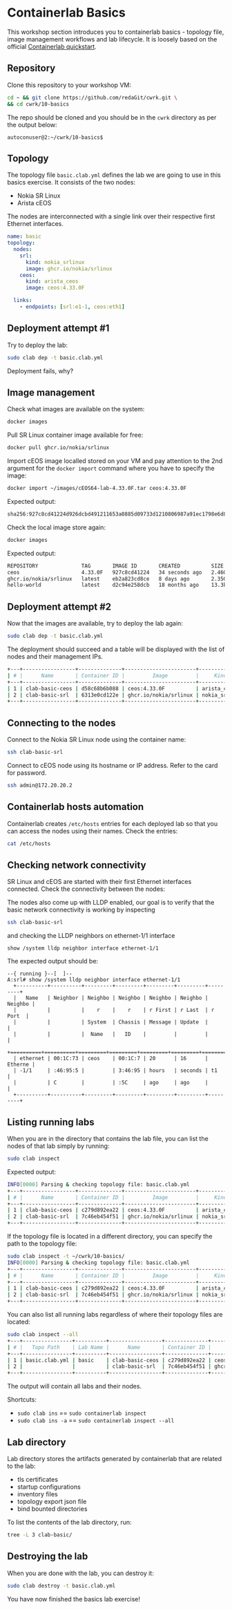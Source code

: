 # Containerlab Basics

This workshop section introduces you to containerlab basics - topology file, image management workflows and lab lifecycle. It is loosely based on the official [Containerlab quickstart](https://containerlab.dev/quickstart/).

## Repository

Clone this repository to your workshop VM:

```bash
cd ~ && git clone https://github.com/redaGit/cwrk.git \
&& cd cwrk/10-basics
``` 

The repo should be cloned and you should be in the `cwrk` directory as per the output below:

```
autoconuser@2:~/cwrk/10-basics$ 
```

## Topology

The topology file `basic.clab.yml` defines the lab we are going to use in this basics exercise. It consists of the two nodes:

* Nokia SR Linux
* Arista cEOS

The nodes are interconnected with a single link over their respective first Ethernet interfaces.

```yaml
name: basic
topology:
  nodes:
    srl:
      kind: nokia_srlinux
      image: ghcr.io/nokia/srlinux
    ceos:
      kind: arista_ceos
      image: ceos:4.33.0F

  links:
    - endpoints: [srl:e1-1, ceos:eth1]
```

## Deployment attempt #1

Try to deploy the lab:

```bash
sudo clab dep -t basic.clab.yml
```

Deployment fails, why?

## Image management

Check what images are available on the system:

```bash
docker images
```

Pull SR Linux container image available for free:

```bash
docker pull ghcr.io/nokia/srlinux
```

Import cEOS image localled stored on your VM and pay attention to the 2nd argument for the `docker import` command where you have to specify the image:

```bash
docker import ~/images/cEOS64-lab-4.33.0F.tar ceos:4.33.0F
```

Expected output:

```bash
sha256:927c8cd41224d926dcbd491211653a0885d09733d1210806987a91ec1798e6d8
```

Check the local image store again:

```bash
docker images
```

Expected output:

```bash
REPOSITORY              TAG       IMAGE ID       CREATED          SIZE
ceos                    4.33.0F   927c8cd41224   34 seconds ago   2.46GB
ghcr.io/nokia/srlinux   latest    eb2a823cd8ce   8 days ago       2.35GB
hello-world             latest    d2c94e258dcb   18 months ago    13.3kB
```

## Deployment attempt #2

Now that the images are available, try to deploy the lab again:

```bash
sudo clab dep -t basic.clab.yml
```

The deployment should succeed and a table will be displayed with the list of nodes and their management IPs.

```bash
+---+-----------------+--------------+-----------------------+---------------+---------+----------------+----------------------+
| # |      Name       | Container ID |         Image         |     Kind      |  State  |  IPv4 Address  |     IPv6 Address     |
+---+-----------------+--------------+-----------------------+---------------+---------+----------------+----------------------+
| 1 | clab-basic-ceos | d58c68b6b088 | ceos:4.33.0F          | arista_ceos   | running | 172.20.20.2/24 | 3fff:172:20:20::2/64 |
| 2 | clab-basic-srl  | 6313e0cd122e | ghcr.io/nokia/srlinux | nokia_srlinux | running | 172.20.20.3/24 | 3fff:172:20:20::3/64 |
+---+-----------------+--------------+-----------------------+---------------+---------+----------------+----------------------+
```

## Connecting to the nodes

Connect to the Nokia SR Linux node using the container name:

```bash
ssh clab-basic-srl
```

Connect to cEOS node using its hostname or IP address. Refer to the card for password.

```bash
ssh admin@172.20.20.2
```

## Containerlab hosts automation

Containerlab creates `/etc/hosts` entries for each deployed lab so that you can access the nodes using their names. Check the entries:

```bash
cat /etc/hosts
```

## Checking network connectivity

SR Linux and cEOS are started with their first Ethernet interfaces connected. Check the connectivity between the nodes:

The nodes also come up with LLDP enabled, our goal is to verify that the basic network connectivity is working by inspecting

```bash
ssh clab-basic-srl
```

and checking the LLDP neighbors on ethernet-1/1 interface

```
show /system lldp neighbor interface ethernet-1/1
```

The expected output should be:

```
--{ running }--[  ]--
A:srl# show /system lldp neighbor interface ethernet-1/1
  +----------+----------+---------+---------+---------+---------+---------+
  |   Name   | Neighbor | Neighbo | Neighbo | Neighbo | Neighbo | Neighbo |
  |          |          |    r    |    r    | r First | r Last  | r Port  |
  |          |          | System  | Chassis | Message | Update  |         |
  |          |          |  Name   |   ID    |         |         |         |
  +==========+==========+=========+=========+=========+=========+=========+
  | ethernet | 00:1C:73 | ceos    | 00:1C:7 | 20      | 16      | Etherne |
  | -1/1     | :46:95:5 |         | 3:46:95 | hours   | seconds | t1      |
  |          | C        |         | :5C     | ago     | ago     |         |
  +----------+----------+---------+---------+---------+---------+---------+
```

## Listing running labs

When you are in the directory that contains the lab file, you can list the nodes of that lab simply by running:

```bash
sudo clab inspect
```

Expected output:

```bash
INFO[0000] Parsing & checking topology file: basic.clab.yml
+---+-----------------+--------------+-----------------------+---------------+---------+----------------+----------------------+
| # |      Name       | Container ID |         Image         |     Kind      |  State  |  IPv4 Address  |     IPv6 Address     |
+---+-----------------+--------------+-----------------------+---------------+---------+----------------+----------------------+
| 1 | clab-basic-ceos | c279d892ea22 | ceos:4.33.0F          | arista_ceos   | running | 172.20.20.2/24 | 2001:172:20:20::2/64 |
| 2 | clab-basic-srl  | 7c46eb454f51 | ghcr.io/nokia/srlinux | nokia_srlinux | running | 172.20.20.3/24 | 2001:172:20:20::3/64 |
+---+-----------------+--------------+-----------------------+---------------+---------+----------------+----------------------+
```

If the topology file is located in a different directory, you can specify the path to the topology file:

```bash
sudo clab inspect -t ~/cwrk/10-basics/
INFO[0000] Parsing & checking topology file: basic.clab.yml
+---+-----------------+--------------+-----------------------+---------------+---------+----------------+----------------------+
| # |      Name       | Container ID |         Image         |     Kind      |  State  |  IPv4 Address  |     IPv6 Address     |
+---+-----------------+--------------+-----------------------+---------------+---------+----------------+----------------------+
| 1 | clab-basic-ceos | c279d892ea22 | ceos:4.33.0F          | arista_ceos   | running | 172.20.20.2/24 | 2001:172:20:20::2/64 |
| 2 | clab-basic-srl  | 7c46eb454f51 | ghcr.io/nokia/srlinux | nokia_srlinux | running | 172.20.20.3/24 | 2001:172:20:20::3/64 |
+---+-----------------+--------------+-----------------------+---------------+---------+----------------+----------------------+
```

You can also list all running labs regardless of where their topology files are located:

```bash
sudo clab inspect --all
+---+----------------+----------+-----------------+--------------+-----------------------+---------------+---------+----------------+----------------------+
| # |   Topo Path    | Lab Name |      Name       | Container ID |         Image         |     Kind      |  State  |  IPv4 Address  |     IPv6 Address     |
+---+----------------+----------+-----------------+--------------+-----------------------+---------------+---------+----------------+----------------------+
| 1 | basic.clab.yml | basic    | clab-basic-ceos | c279d892ea22 | ceos:4.33.0F          | arista_ceos   | running | 172.20.20.2/24 | 2001:172:20:20::2/64 |
| 2 |                |          | clab-basic-srl  | 7c46eb454f51 | ghcr.io/nokia/srlinux | nokia_srlinux | running | 172.20.20.3/24 | 2001:172:20:20::3/64 |
+---+----------------+----------+-----------------+--------------+-----------------------+---------------+---------+----------------+----------------------+
```

The output will contain all labs and their nodes.

Shortcuts:

* `sudo clab ins` == `sudo containerlab inspect`
* `sudo clab ins -a` == `sudo containerlab inspect --all`

## Lab directory

Lab directory stores the artifacts generated by containerlab that are related to the lab:

* tls certificates
* startup configurations
* inventory files
* topology export json file
* bind bounted directories

To list the contents of the lab directory, run:

```bash
tree -L 3 clab-basic/
```

## Destroying the lab

When you are done with the lab, you can destroy it:

```bash
sudo clab destroy -t basic.clab.yml
```

You have now finished the basics lab exercise!
